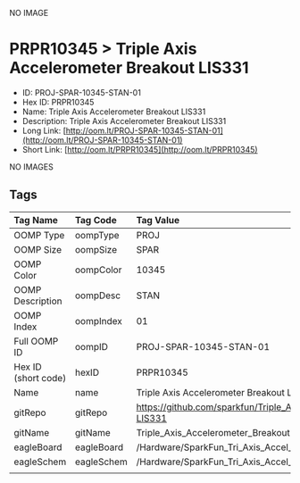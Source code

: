 


  
NO IMAGE  
# PRPR10345 > Triple Axis Accelerometer Breakout LIS331

- ID: PROJ-SPAR-10345-STAN-01
- Hex ID: PRPR10345
- Name: Triple Axis Accelerometer Breakout LIS331
- Description: Triple Axis Accelerometer Breakout LIS331
- Long Link: [http://oom.lt/PROJ-SPAR-10345-STAN-01](http://oom.lt/PROJ-SPAR-10345-STAN-01)
- Short Link: [http://oom.lt/PRPR10345](http://oom.lt/PRPR10345)
  
NO IMAGES  
## Tags
  

|Tag Name|Tag Code|Tag Value|
| :--- | :--- | :--- |
|OOMP Type|oompType|PROJ|
|OOMP Size|oompSize|SPAR|
|OOMP Color|oompColor|10345|
|OOMP Description|oompDesc|STAN|
|OOMP Index|oompIndex|01|
|Full OOMP ID|oompID|PROJ-SPAR-10345-STAN-01|
|Hex ID (short code)|hexID|PRPR10345|
|Name|name|Triple Axis Accelerometer Breakout LIS331|
|gitRepo|gitRepo|https://github.com/sparkfun/Triple_Axis_Accelerometer_Breakout-LIS331|
|gitName|gitName|Triple_Axis_Accelerometer_Breakout-LIS331|
|eagleBoard|eagleBoard|/Hardware/SparkFun_Tri_Axis_Accel_Breakout-LIS331.brd|
|eagleSchem|eagleSchem|/Hardware/SparkFun_Tri_Axis_Accel_Breakout-LIS331.sch|
||||

